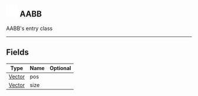 ## <img src="../../.gitbook/assets/base.png" width="32" height="32" /> AABB
AABB's entry class

-----------------
## Fields

| Type   | Name | Optional |
| ------ | ---- | -------: |
| [Vector](../vector/README.md) | pos |  |
| [Vector](../vector/README.md) | size |  |
